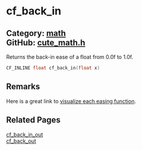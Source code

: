 [](../header.md ':include')

# cf_back_in

Category: [math](/api_reference?id=math)  
GitHub: [cute_math.h](https://github.com/RandyGaul/cute_framework/blob/master/include/cute_math.h)  
---

Returns the back-in ease of a float from 0.0f to 1.0f.

```cpp
CF_INLINE float cf_back_in(float x)
```

## Remarks

Here is a great link to [visualize each easing function](https://easings.net/).

## Related Pages

[cf_back_in_out](/math/cf_back_in_out.md)  
[cf_back_out](/math/cf_back_out.md)  
